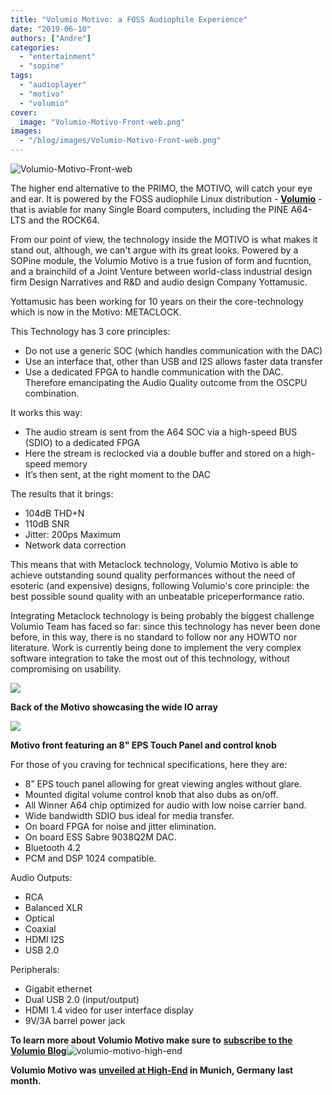 ```yaml
---
title: "Volumio Motivo: a FOSS Audiophile Experience"
date: "2019-06-10"
authors: ["Andre"]
categories:
  - "entertainment"
  - "sopine"
tags: 
  - "audioplayer"
  - "motivo"
  - "volumio"
cover: 
  image: "Volumio-Motivo-Front-web.png"
images:
  - "/blog/images/Volumio-Motivo-Front-web.png"
---
```


![Volumio-Motivo-Front-web](/blog/images/Volumio-Motivo-Front-web.png "Volumio-Motivo-Front-web")

The higher end alternative to the PRIMO, the MOTIVO, will catch your eye and ear. It is powered by the FOSS audiophile Linux distribution - **[Volumio](https://volumio.org/)** \- that is aviable for many Single Board computers, including the PINE A64-LTS and the ROCK64.

From our point of view, the technology inside the MOTIVO is what makes it stand out, although, we can't argue with its great looks. Powered by a SOPine module, the Volumio Motivo is a true fusion of form and fucntion, and a brainchild of a Joint Venture between world-class industrial design firm Design Narratives and R&D and audio design Company Yottamusic.

Yottamusic has been working for 10 years on their the core-technology which is now in the Motivo: METACLOCK.

This Technology has 3 core principles:

- Do not use a generic SOC (which handles communication with the DAC)
- Use an interface that, other than USB and I2S allows faster data transfer
- Use a dedicated FPGA to handle communication with the DAC. Therefore emancipating the Audio Quality outcome from the OSCPU combination.

It works this way:

- The audio stream is sent from the A64 SOC via a high-speed BUS (SDIO) to a dedicated FPGA
- Here the stream is reclocked via a double buffer and stored on a high-speed memory
- It’s then sent, at the right moment to the DAC

The results that it brings:

- 104dB THD+N
- 110dB SNR
- Jitter: 200ps Maximum
- Network data correction

This means that with Metaclock technology, Volumio Motivo is able to achieve outstanding sound quality performances without the need of esoteric (and expensive) designs, following Volumio's core principle: the best possible sound quality with an unbeatable priceperformance ratio.

Integrating Metaclock technology is being probably the biggest challenge Volumio Team has faced so far: since this technology has never been done before, in this way, there is no standard to follow nor any HOWTO nor literature. Work is currently being done to implement the very complex software integration to take the most out of this technology, without compromising on usability.

![](/blog/images/SOPINE-A64-Audio-Streamer-Large.jpg)

**Back of the Motivo showcasing the wide IO array**

![](/blog/images/Volumio-Motivo-Large.jpg)

**Motivo front featuring an 8" EPS Touch Panel and control knob**

For those of you craving for technical specifications, here they are:

- 8” EPS touch panel allowing for great viewing angles without glare.
- Mounted digital volume control knob that also dubs as on/off.
- All Winner A64 chip optimized for audio with low noise carrier band.
- Wide bandwidth SDIO bus ideal for media transfer.  
- On board FPGA for noise and jitter elimination.
- On board ESS Sabre 9038Q2M DAC.
- Bluetooth 4.2
- PCM and DSP 1024 compatible.

Audio Outputs:

- RCA
- Balanced XLR
- Optical
- Coaxial
- HDMI I2S
- USB 2.0

Peripherals:

- Gigabit ethernet
- Dual USB 2.0 (input/output)
- HDMI 1.4 video for user interface display
- 9V/3A barrel power jack

**To learn more about Volumio Motivo make sure to** [**subscribe to the Volumio Blog**](https://volumio.org/)![volumio-motivo-high-end](/blog/images/volumio-motivo-high-end.jpg "volumio-motivo-high-end")

**Volumio Motivo was [unveiled at High-End](https://volumio.org/meet-us-in-munich-high-end-2019/) in Munich, Germany last month.**
